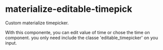 # materialize-editable-timepick

Custom materialize timepicker.

With this componente, you can edit value of time or chose the time on component. you only need include the classe 'editable_timepicker' on you input.
